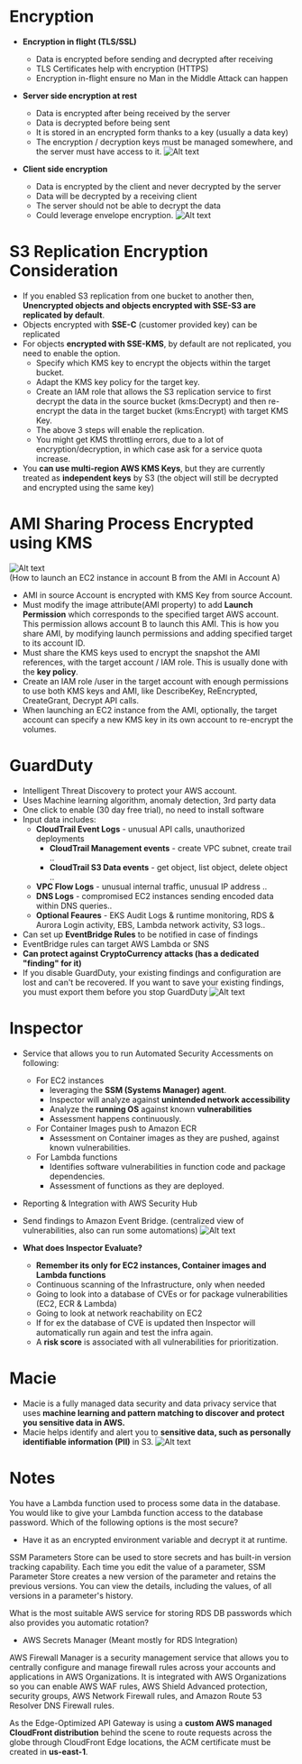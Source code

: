 # Encryption

- **Encryption in flight (TLS/SSL)**
    - Data is encrypted before sending and decrypted after receiving
    - TLS Certificates help with encryption (HTTPS)
    - Encryption in-flight ensure no Man in the Middle Attack can happen

- **Server side encryption at rest**
    - Data is encrypted after being received by the server
    - Data is decrypted before being sent
    - It is stored in an encrypted form thanks to a key (usually a data key)
    - The encryption / decryption keys must be managed somewhere, and the server must have access to it.
    ![Alt text](images/ServerSideEncryption.png)

- **Client side encryption**
    - Data is encrypted by the client and never decrypted by the server
    - Data will be decrypted by a receiving client
    - The server should not be able to decrypt the data
    - Could leverage envelope encryption.
    ![Alt text](images/ClientSideEncryption.png)

# S3 Replication Encryption Consideration

  - If you enabled S3 replication from one bucket to another then, **Unencrypted objects and objects encrypted with SSE-S3 are replicated by default**.
  - Objects encrypted with **SSE-C** (customer provided key) can be replicated
  - For objects **encrypted with SSE-KMS**, by default are not replicated, you need to enable the option.
    - Specify which KMS key to encrypt the objects within the target bucket.
    - Adapt the KMS key policy for the target key.
    - Create an IAM role that allows the S3 replication service to first decrypt the data in the source bucket (kms:Decrypt) and then re-encrypt the data in the target bucket (kms:Encrypt) with target KMS Key.
    - The above 3 steps will enable the replication.
    - You might get KMS throttling errors, due to a lot of encryption/decryption, in which case ask for a service quota increase.
  - You **can use multi-region AWS KMS Keys**, but they are currently treated as **independent keys** by S3 (the object will still be decrypted and encrypted using the same key)

# AMI Sharing Process Encrypted using KMS

   ![Alt text](images/AMI_Sharing.png)  
   (How to launch an EC2 instance in account B from the AMI in Account A)  

  - AMI in source Account is encrypted with KMS Key from source Account.
  - Must modify the image attribute(AMI property) to add **Launch Permission** which corresponds to the specified target AWS account. This permission allows account B to launch this AMI. This is how you share AMI, by modifying launch permissions and adding specified target to its account ID.
  - Must share the KMS keys used to encrypt the snapshot the AMI references, with the target account / IAM role. This is usually done with the **key policy**. 
  - Create an IAM role /user in the target account with enough permissions to use both KMS keys and AMI, like DescribeKey, ReEncrypted, CreateGrant, Decrypt API calls.
  - When launching an EC2 instance from the AMI, optionally, the target account can specify a new KMS key in its own account to re-encrypt the volumes. 

# GuardDuty

  - Intelligent Threat Discovery to protect your AWS account.
  - Uses Machine learning algorithm, anomaly detection, 3rd party data
  - One click to enable (30 day free trial), no need to install software
  - Input data includes:
    - **CloudTrail Event Logs** - unusual API calls, unauthorized deployments
      - **CloudTrail Management events** - create VPC subnet, create trail ..
      - **CloudTrail S3 Data events** - get object, list object, delete object ..
    - **VPC Flow Logs** - unusual internal traffic, unusual IP address ..
    - **DNS Logs** - compromised EC2 instances sending encoded data within DNS queries..
    - **Optional Feaures** - EKS Audit Logs & runtime monitoring, RDS & Aurora Login activity, EBS, Lambda network activity, S3 logs..
  - Can set up **EventBridge Rules** to be notified in case of findings
  - EventBridge rules can target AWS Lambda or SNS
  - **Can protect against CryptoCurrency attacks (has a dedicated "finding" for it)**
  - If you disable GuardDuty, your existing findings and configuration are lost and can't be recovered. If you want to save your existing findings, you must export them before you stop GuardDuty
  ![Alt text](images/GuardDuty.png)

# Inspector

  - Service that allows you to run Automated Security Accessments on following:
    - For EC2 instances
      - leveraging the **SSM (Systems Manager) agent**.
      - Inspector will analyze against **unintended network accessibility**
      - Analyze the **running OS** against known **vulnerabilities**
      - Assessment happens continuously.
    - For Container Images push to Amazon ECR
      - Assessment on Container images as they are pushed, against known vulnerabilities.
    - For Lambda functions
      - Identifies software vulnerabilities in function code and package dependencies.
      - Assessment of functions as they are deployed.

  - Reporting & Integration with AWS Security Hub
  - Send findings to Amazon Event Bridge. (centralized view of vulnerabilities, also can run some automations)
  ![Alt text](images/Inspector.png)  

  - **What does Inspector Evaluate?**
    - **Remember its only for EC2 instances, Container images and Lambda functions**
    - Continuous scanning of the Infrastructure, only when needed
    - Going to look into a database of CVEs or for package vulnerabilities (EC2, ECR & Lambda)
    - Going to look at network reachability on EC2
    - If for ex the database of CVE is updated then Inspector will automatically run again and test the infra again.
    - A **risk score** is associated with all vulnerabilities for prioritization. 

# Macie

  - Macie is a fully managed data security and data privacy service that uses **machine learning and pattern matching to discover and protect you sensitive data in AWS.**
  - Macie helps identify and alert you to **sensitive data, such as personally identifiable information (PII)** in S3.
  ![Alt text](images/Macie.png)

# Notes

You have a Lambda function used to process some data in the database. You would like to give your Lambda function access to the database password. Which of the following options is the most secure?
- Have it as an encrypted environment variable and decrypt it at runtime.  
  
SSM Parameters Store can be used to store secrets and has built-in version tracking capability. Each time you edit the value of a parameter, SSM Parameter Store creates a new version of the parameter and retains the previous versions. You can view the details, including the values, of all versions in a parameter's history.  
  
What is the most suitable AWS service for storing RDS DB passwords which also provides you automatic rotation?  
- AWS Secrets Manager (Meant mostly for RDS Integration)  
  
AWS Firewall Manager is a security management service that allows you to centrally configure and manage firewall rules across your accounts and applications in AWS Organizations. It is integrated with AWS Organizations so you can enable AWS WAF rules, AWS Shield Advanced protection, security groups, AWS Network Firewall rules, and Amazon Route 53 Resolver DNS Firewall rules.  
  
As the Edge-Optimized API Gateway is using a **custom AWS managed CloudFront distribution** behind the scene to route requests across the globe through CloudFront Edge locations, the ACM certificate must be created in **us-east-1**.